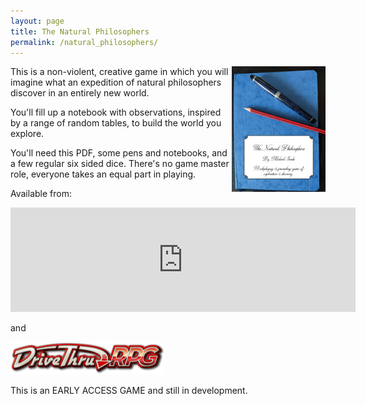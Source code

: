 ```yaml
---
layout: page
title: The Natural Philosophers
permalink: /natural_philosophers/
---
```

<img src="/images/natural_philosophers_cover.png" alt="Three skulls logo" width="150" align="right">

This is a non-violent, creative game in which you will imagine what an expedition of natural philosophers discover in an entirely new world. 

You'll fill up a notebook with observations, inspired by a range of random tables, to build the world you explore.

You'll need this PDF, some pens and notebooks, and a few regular six sided dice. There's no game master role, everyone takes an equal part in playing. 

Available from:

<iframe src="https://itch.io/embed/536238" width="552" height="167" frameborder="0"><a href="https://genericgames.itch.io/the-natural-philosophers">The Natural Philosophers</a></iframe>

and

[![Buy The Natural Philosophers at drivethruRPG](/images/dtrpg-logo-245.png)](https://www.drivethrurpg.com/product/297914/The-Natural-Philosophers)

This is an EARLY ACCESS GAME and still in development.
